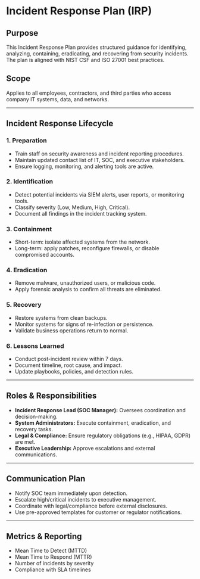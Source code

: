 # Incident Response Plan (IRP)

## Purpose
This Incident Response Plan provides structured guidance for identifying, analyzing, containing, eradicating, and recovering from security incidents. The plan is aligned with NIST CSF and ISO 27001 best practices.

## Scope
Applies to all employees, contractors, and third parties who access company IT systems, data, and networks.

---

## Incident Response Lifecycle

### 1. Preparation
- Train staff on security awareness and incident reporting procedures.
- Maintain updated contact list of IT, SOC, and executive stakeholders.
- Ensure logging, monitoring, and alerting tools are active.

### 2. Identification
- Detect potential incidents via SIEM alerts, user reports, or monitoring tools.
- Classify severity (Low, Medium, High, Critical).
- Document all findings in the incident tracking system.

### 3. Containment
- Short-term: isolate affected systems from the network.
- Long-term: apply patches, reconfigure firewalls, or disable compromised accounts.

### 4. Eradication
- Remove malware, unauthorized users, or malicious code.
- Apply forensic analysis to confirm all threats are eliminated.

### 5. Recovery
- Restore systems from clean backups.
- Monitor systems for signs of re-infection or persistence.
- Validate business operations return to normal.

### 6. Lessons Learned
- Conduct post-incident review within 7 days.
- Document timeline, root cause, and impact.
- Update playbooks, policies, and detection rules.

---

## Roles & Responsibilities
- **Incident Response Lead (SOC Manager):** Oversees coordination and decision-making.
- **System Administrators:** Execute containment, eradication, and recovery tasks.
- **Legal & Compliance:** Ensure regulatory obligations (e.g., HIPAA, GDPR) are met.
- **Executive Leadership:** Approve escalations and external communications.

---

## Communication Plan
- Notify SOC team immediately upon detection.
- Escalate high/critical incidents to executive management.
- Coordinate with legal/compliance before external disclosures.
- Use pre-approved templates for customer or regulator notifications.

---

## Metrics & Reporting
- Mean Time to Detect (MTTD)
- Mean Time to Respond (MTTR)
- Number of incidents by severity
- Compliance with SLA timelines
